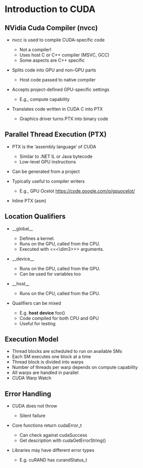 # Introduction to CUDA

## NVidia Cuda Compiler (nvcc)
* nvcc is used to compile CUDA-specific code
  * Not a compiler!
  * Uses host C or C++ compiler (MSVC, GCC)
  * Some aspects are C++ specific

* Splits code into GPU and non-GPU parts
  * Host code passed to native compiler

* Accepts project-defined GPU-specific settings
  * E.g., compute capability

* Translates code written in CUDA C into PTX
  * Graphics driver turns PTX into binary code

## Parallel Thread Execution (PTX)
* PTX is the ‘assembly language’ of CUDA
  * Similar to .NET IL or Java bytecode
  * Low-level GPU instructions

* Can be generated from a project

* Typically useful to compiler writers
  * E.g., GPU Ocelot <https://code.google.com/p/gpuocelot/>

* Inline PTX (asm)

## Location Qualifiers
* \_\_global__
  * Defines a kernel.
  * Runs on the GPU, called from the CPU.
  * Executed with <\<\<\dim3>>> arguments.

* \_\_device__
  * Runs on the GPU, called from the GPU.
  * Can be used for variables too

* \_\_host__
  * Runs on the CPU, called from the CPU.

* Qualifiers can be mixed
  * E.g. __host__ __device__ foo()
  * Code compiled for both CPU and GPU
  * Useful for testing

## Execution Model
* Thread blocks are scheduled to run on available SMs
* Each SM executes one block at a time
* Thread block is divided into warps
* Number of threads per warp depends on compute capability
* All warps are handled in parallel
* CUDA Warp Watch

## Error Handling

* CUDA does not throw
  * Silent failure

* Core functions return cudaError_t
  * Can check against cudaSuccess
  * Get description with cudaGetErrorString()

* Libraries may have different error types
  * E.g. cuRAND has curandStatus_t
